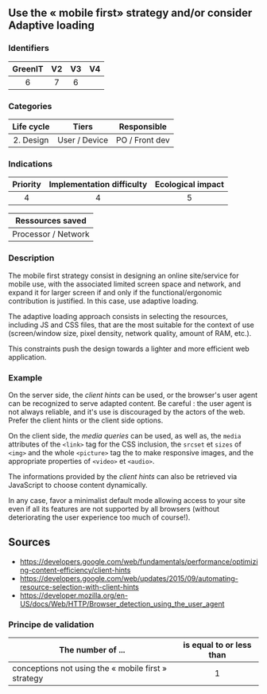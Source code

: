 ## Use the « mobile first» strategy and/or consider Adaptive loading

### Identifiers

| GreenIT | V2  | V3  |  V4  |
|:-------:|:---:|:---:|:----:|
|  6      |  7  |  6  |      |

### Categories

| Life cycle |     Tiers     |  Responsible   |
|:----------:|:-------------:|:--------------:|
| 2. Design  | User / Device | PO / Front dev |

### Indications

| Priority | Implementation difficulty | Ecological impact |
|:--------:|:-------------------------:|:-----------------:|
|     4    |             4             |         5         |

|  Ressources saved   |
|:-------------------:|
| Processor / Network |

### Description


The mobile first strategy consist in designing an online site/service for mobile use, with the associated limited screen 
space and network, and expand it for larger screen if and only if the functional/ergonomic contribution is justified. In
this case, use adaptive loading.

The adaptive loading approach consists in selecting the resources, including JS and CSS files, that are the most suitable
for the context of use (screen/window size, pixel density, network quality, amount of RAM, etc.).

This constraints push the design towards a lighter and more efficient web application.

### Example

On the server side, the _client hints_ can be used, or the browser's user agent can be recognized to serve adapted content.
Be careful : the user agent is not always reliable, and it's use is discouraged by the actors of the web. Prefer the
client hints or the client side options.

On the client side, the _media queries_ can be used, as well as, the `media` attributes of the `<link>` tag for the CSS inclusion,
the `srcset` et `sizes` of `<img>` and the whole `<picture>` tag the  to make responsive images, and the appropriate
properties of `<video>` et `<audio>`. 

The informations provided by the _client hints_ can also be retrieved via JavaScript to choose content dynamically.

In any case, favor a minimalist default mode allowing access to your site even if all its features are not supported 
by all browsers (without deteriorating the user experience too much of course!).

## Sources

* https://developers.google.com/web/fundamentals/performance/optimizing-content-efficiency/client-hints
* https://developers.google.com/web/updates/2015/09/automating-resource-selection-with-client-hints
* https://developer.mozilla.org/en-US/docs/Web/HTTP/Browser_detection_using_the_user_agent

### Principe de validation

| The number of ...                                   | is equal to or less than |  
|-----------------------------------------------------|:------------------------:|
| conceptions not using the « mobile first » strategy |            1             |

